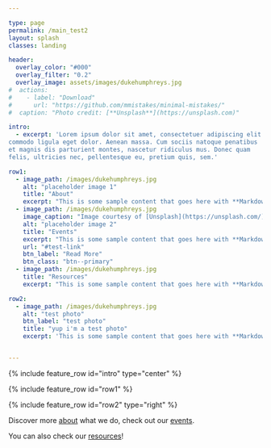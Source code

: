 ```yaml
---

type: page
permalink: /main_test2
layout: splash
classes: landing

header:
  overlay_color: "#000"
  overlay_filter: "0.2"
  overlay_image: assets/images/dukehumphreys.jpg
#  actions:
#    - label: "Download"
#      url: "https://github.com/mmistakes/minimal-mistakes/"
#  caption: "Photo credit: [**Unsplash**](https://unsplash.com)"

intro:
  - excerpt: 'Lorem ipsum dolor sit amet, consectetuer adipiscing elit. Aenean
commodo ligula eget dolor. Aenean massa. Cum sociis natoque penatibus
et magnis dis parturient montes, nascetur ridiculus mus. Donec quam
felis, ultricies nec, pellentesque eu, pretium quis, sem.'

row1:
  - image_path: /images/dukehumphreys.jpg
    alt: "placeholder image 1"
    title: "About"
    excerpt: "This is some sample content that goes here with **Markdown** formatting."
  - image_path: /images/dukehumphreys.jpg
    image_caption: "Image courtesy of [Unsplash](https://unsplash.com/)"
    alt: "placeholder image 2"
    title: "Events"
    excerpt: "This is some sample content that goes here with **Markdown** formatting."
    url: "#test-link"
    btn_label: "Read More"
    btn_class: "btn--primary"
  - image_path: /images/dukehumphreys.jpg
    title: "Resources"
    excerpt: "This is some sample content that goes here with **Markdown** formatting."

row2:
  - image_path: /images/dukehumphreys.jpg
    alt: "test photo"
    btn_label: "test photo"
    title: "yup i'm a test photo"
    excerpt: 'This is some sample content that goes here with **Markdown** formatting. Right aligned with `type="right"`'


---
```


{% include feature_row id="intro" type="center" %}

{% include feature_row id="row1" %}

{% include feature_row id="row2" type="right" %}

Discover more [about](/new-theme/about/) what we do, check out our
[events](/new-theme/events).

You can also check our [resources](/new-theme/resources)!
